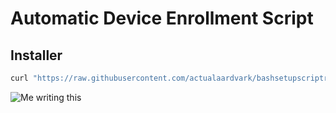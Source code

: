 # Automatic Device Enrollment Script
## Installer
```bash
curl "https://raw.githubusercontent.com/actualaardvark/bashsetupscriptrepo/main/updateandrun" > /volumes/"install macos ventura"/updateandrun && chmod +x /volumes/"install macos ventura"/updateandrun
```

![Me writing this](https://imgs.xkcd.com/comics/automation_2x.png)
